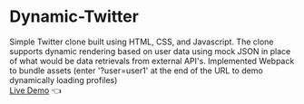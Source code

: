 # Dynamic-Twitter
Simple Twitter clone built using HTML, CSS, and Javascript. The clone supports dynamic rendering based on user data using mock JSON in place of what would be data retrievals from external API's. Implemented Webpack to bundle assets
(enter '?user=user1' at the end of the URL to demo dynamically loading profiles)
<br>
[Live Demo](https://moralessa.github.io/dynamic-twitter/)
:point_left: